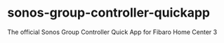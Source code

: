 # sonos-group-controller-quickapp
The official Sonos Group Controller Quick App for Fibaro Home Center 3
